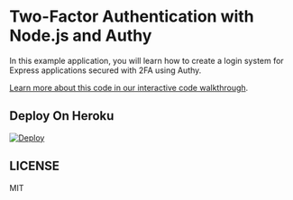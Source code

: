 # Two-Factor Authentication with Node.js and Authy

In this example application, you will learn how to create a login system for Express applications secured with 2FA using Authy.

[Learn more about this code in our interactive code walkthrough](https://www.twilio.com/docs/howto/walkthrough/two-factor-authentication/node/express).

## Deploy On Heroku

[![Deploy](https://www.herokucdn.com/deploy/button.png)](https://heroku.com/deploy?template=https://github.com/TwilioDevEd/authy2fa-node)

## LICENSE

MIT
